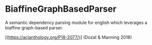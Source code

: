 # BiaffineGraphBasedParser
A semantic dependency parsing module for english which leverages a biaffine graph-based parser.

[(https://aclanthology.org/P18-2077/)] (Dozat \& Manning 2018)
